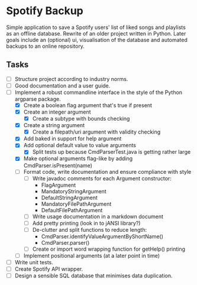 # Spotify Backup

Simple application to save a Spotify users' list of liked songs and
playlists as an offline database. Rewrite of an older project written in
Python. Later goals include an (optional) ui, visualisation of the
database and automated backups to an online repository.

## Tasks

- [ ] Structure project according to industry norms.
- [ ] Good documentation and a user guide.
- [ ] Implement a robust commandline interface in the style of the Python argparse package.
    - [x] Create a boolean flag argument that's true if present
    - [x] Create an integer argument
        - [x] Create a subtype with bounds checking
    - [x] Create a string argument
        - [x] Create a filepath/uri argument with validity checking
    - [x] Add baked in support for help argument
    - [x] Add optional default value to value arguments
        - [x] Split tests up because CmdParserTest.java is getting rather large
    - [x] Make optional arguments flag-like by adding CmdParser.isPresent(name)
    - [ ] Format code, write documentation and ensure compliance with style
        - [ ] Write javadoc comments for each Argument constructor:
            - FlagArgument
            - MandatoryStringArgument
            - DefaultStringArgument
            - MandatoryFilePathArgument
            - DefaultFilePathArgument
        - [ ] Write usage documentation in a markdown document
        - [ ] Add pretty printing (look in to jANSI library?)
        - [ ] De-clutter and split functions to reduce length:
            - CmdParser.identifyValueArgumentByShortName()
            - CmdParser.parser()
        - [ ] Create or import word wrapping function for getHelp() printing
    - [ ] Implement positional arguments (at a later point in time)
- [ ] Write unit tests.
- [ ] Create Spotify API wrapper.
- [ ] Design a sensible SQL database that minimises data duplication.
